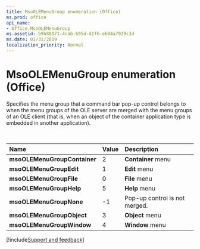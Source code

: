 ```yaml
---
title: MsoOLEMenuGroup enumeration (Office)
ms.prod: office
api_name:
- Office.MsoOLEMenuGroup
ms.assetid: b9b88071-4cab-b95d-d1f6-eb04a7929c3d
ms.date: 01/31/2019
localization_priority: Normal
---
```



# MsoOLEMenuGroup enumeration (Office)

Specifies the menu group that a command bar pop-up control belongs to when the menu groups of the OLE server are merged with the menu groups of an OLE client (that is, when an object of the container application type is embedded in another application).

<br/>

|Name|Value|Description|
|:-----|:-----|:-----|
|**msoOLEMenuGroupContainer**|2|**Container** menu |
|**msoOLEMenuGroupEdit**|1|**Edit** menu |
|**msoOLEMenuGroupFile**|0|**File** menu |
|**msoOLEMenuGroupHelp**|5|**Help** menu |
|**msoOLEMenuGroupNone**|-1|Pop-up control is not merged. |
|**msoOLEMenuGroupObject**|3|**Object** menu |
|**msoOLEMenuGroupWindow**|4|**Window** menu |

[!include[Support and feedback](~/includes/feedback-boilerplate.md)]